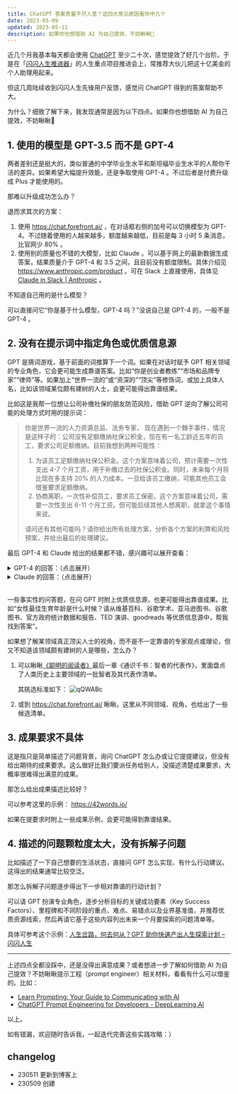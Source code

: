 ```yaml
---
title: ChatGPT 答案质量不尽人意？这四大常见原因看你中几个
date: 2023-05-09
updated: 2023-05-11
description: 如果你也想借助 AI 为自己提效，不妨瞅瞅🤗
---
```




近几个月我基本每天都会使用 [ChatGPT](https://chat.openai.com) 至少二十次，感觉提效了好几个台阶。于是在「[闪闪人生推进器](https://sunnylife42.com)」的人生重点项目推进会上，常推荐大伙儿把这十亿美金的个人助理用起来。

但这几周陆续收到闪闪人生先锋用户反馈，感觉问 ChatGPT 得到的答案帮助不大。

为什么？细致了解下来，我发现通常是因为以下四点。如果你也想借助 AI 为自己提效，不妨瞅瞅🤗




## 1. 使用的模型是 GPT-3.5 而不是 GPT-4 

两者差别还是挺大的，类似普通的中学毕业生水平和斯坦福毕业生水平的人帮你干活的差异。如果希望大幅提升效能，还是争取使用 GPT-4 。不过后者是付费升级成 Plus 才能使用的。

那难以升级成功怎么办？

退而求其次的方案：

1. 使用 https://chat.forefront.ai/ ，在对话框右侧的加号可以切换模型为 GPT-4。不过随着使用的人越来越多，额度越来越低，目前是每 3 小时 5 条消息，比官网少 80% 。
2. 使用别的质量也不错的大模型，比如 Claude 。可以基于网上的最新数据生成答案，结果质量介于 GPT-4 和 3.5 之间，且目前没有额度限制。具体介绍见 https://www.anthropic.com/product 。可在 Slack 上直接使用，具体见 [Claude in Slack | Anthropic](https://www.anthropic.com/claude-in-slack) 。

不知道自己用的是什么模型？

可以直接问它“你是基于什么模型，GPT-4 吗？”没说自己是 GPT-4 的，一般不是 GPT-4 。

## 2. 没有在提示词中指定角色或优质信息源

GPT 是猜词游戏，基于前面的词推算下一个词。如果在对话时赋予 GPT 相关领域的专业角色，它会更可能生成靠谱答案。比如“你是创业者教练”“市场和品牌专家”“律师”等。如果加上“世界一流的”或“资深的”“顶尖”等修饰词，或加上具体人名，比如该领域某位颇有建树的人士，会更可能得出靠谱结果。

比如这是我帮一位想让公司补缴社保的朋友防范风险，借助 GPT 逆向了解公司可能的处理方式时用的提示词：

> 你是世界一流的人力资源总监、法务专家， 现在遇到一个棘手事件，情况是这样子的：公司没有足额缴纳社保公积金，现在有一名工龄近五年的员工，要求公司足额缴纳。目前我想到两种可能性：
> 1. 为该员工足额缴纳社保公积金。这个方案意味着公司，预计需要一次性支出 4-7 个月工资，用于补缴过去的社保公积金。同时，未来每个月将比现在多支持 20% 的人力成本。一旦给该员工缴纳，可能其他员工会借鉴要求足额缴纳。
> 2. 协商离职，一次性补偿员工，要求员工保密。这个方案意味着公司，需要一次性支出 6-11 个月工资。但可能后续其他人想离职，就拿这个事情来说。
> 
> 请问还有其他可能吗？请你给出所有处理方案，分析各个方案的利弊和风险预案，并给出最后的处理建议。

最后 GPT-4 和 Claude 给出的结果都不错，感兴趣可以展开查看：

<details>
  <summary>GPT-4 的回答：（点击展开）</summary>
作为人力资源总监和法务专家，我理解这是一个复杂的问题，需要在维护员工权益和公司利益之间进行平衡。你已经考虑了两种可能性，但我们还可以考虑更多的解决方案。在此，我将提出其他的可能性，并分析每个选项的利弊和风险。

1. 完全合规，补缴所有员工的社保公积金：这种方案是完全合规的，它遵循了国家的法律法规。优点是，它可以帮助公司建立良好的公司形象，提升员工的满意度和忠诚度，从长远来看可能会提高员工的工作效率。然而，缺点是，短期内公司需要支付大量的补缴款项，这可能会给公司的财务状况带来压力。风险预案是，公司可以考虑寻找外部资金或贷款以应对这种情况。
2. 提供提升工资或其他福利的方案，以弥补不足额缴纳的社保公积金：这种方案可能会让员工感到满意，同时也降低了公司的短期负担。然而，这并不能解决公司不符合法律法规的问题，可能会引起员工的不满和法律风险。风险预案是，公司应该寻求法律咨询，并准备应对可能的法律纠纷。

对于你提出的两个方案，我会这样分析：

1. 为该员工足额缴纳社保公积金：这个方案的优点是它可以解决这位员工的问题，并且遵守了法律法规。然而，缺点是这可能会引发其他员工的要求，导致公司需要付出更多的资金。风险预案是，公司可以设立一项政策，对于这种情况进行规范，确保所有员工的权益得到保障。
2. 协商离职，一次性补偿员工，要求员工保密：这个方案的优点是，公司可以通过一次性的支出解决问题。然而，缺点是这可能会引发其他员工的不满，甚至可能引发法律问题。风险预案是，公司应该寻求法律咨询，并准备应对可能的法律纠纷。

综合以上分析，我建议公司选择完全合规，补缴所有员工的社保公积金的方案。虽然这会导致短期内的财务压力，但是从长远来看，这将有助于保护公司免受法律纠纷的风险，并提升公司的形象和员工的满意度。同时，公司应在财务和法律方面制定详细的预案。

首先，公司应该与财务部门合作，评估补缴所有员工社保公积金的总成本，并制定一个详细的财务预案。如果公司的现金流无法满足这个成本，公司可能需要寻找外部资金，例如通过贷款或其他投资渠道。

其次，公司应该与法务部门合作，确保公司的操作符合法律法规。这可能包括与员工签署新的工作合同，明确公司将足额缴纳社保公积金，并且可能需要修改公司的内部政策，以防止未来出现类似的问题。

最后，公司应该和员工进行沟通，解释这个决定，并强调公司对员工权益的尊重和对法律法规的遵守。公司也可以提供额外的福利或激励，以鼓励员工在这个过渡期内保持积极的态度。

这个过程可能会有挑战，但是只有这样，公司才能在法律和道德上同时保护自身和员工的权益。如果公司选择了其他的解决方案，例如单独为一名员工足额缴纳社保公积金，或者协商离职和一次性补偿，这可能会引发其他员工的不满，甚至可能带来法律风险。因此，尽管完全合规的方案可能会带来短期的财务压力，但是从长期来看，这可能是最佳的选择。  

</details>


<details>
  <summary> Claude 的回答：（点击展开） </summary>

![lAZNZH](https://cdn.sunnyhuang.net/share/lAZNZH.jpg/webp ':size=500') 

</details>

<br>

一些事实性的问答题，在问 GPT 时附上优质信息源，也更可能得出靠谱成果。比如“女性最佳生育年龄是什么时候？请从维基百科、谷歌学术、亚马逊图书、谷歌图书、官方政府统计数据和报告、TED 演讲、goodreads 等优质信息源中，帮我找到答案”。


如果想了解某领域真正顶尖人士的视角，而不是不一定靠谱的专家观点或理论，但又不知道该领域颇有建树的人是哪些，怎么办？ 

1. 可以瞅瞅[《聪明的阅读者》](https://book.douban.com/subject/36359767/)最后一章《通识千书：智者的代表作》，里面盘点了人类历史上主要领域的一批智者及其代表作清单。

    其挑选标准如下：
    ![qQWABc](https://cdn.sunnyhuang.net/share/qQWABc.png/webp ':size=200')

2. 或到 https://chat.forefront.ai/ 瞅瞅。这里从不同领域、视角，也给出了一些候选清单。




## 3. 成果要求不具体

这是指只是简单描述了问题背景，询问 ChatGPT 怎么办或让它提提建议，但没有给出期待的成果要求。这么做好比我们要派任务给别人，没描述清楚成果要求，大概率很难得出满意的成果。

那怎么给出成果描述比较好？

可以参考这里的示例： https://42words.io/

如果在提要求时附上一些成果示例，会更可能得到靠谱结果。

## 4. 描述的问题颗粒度太大，没有拆解子问题

比如描述了一下自己想要的生活状态，直接问 GPT 怎么实现、有什么行动建议。这得出的结果通常比较空泛。

那怎么拆解子问题逐步得出下一步相对靠谱的行动计划？

可以请 GPT 扮演专业角色，逐步分析目标的关键成功要素（Key Success Factors）、里程碑和不同阶段的重点、难点、易错点以及业界基准值，并推荐优质资源线索，然后再请它基于这些内容列出未来一个月要探索的问题清单等。

具体可参考这个示例：[人生岔路，何去何从？GPT 助你快速产出人生探索计划 – 闪闪人生](https://sunnylife42.com/docs/project-meta/case1-p2-restaurant)


---


上述四点全都没踩中，还是没得出满意成果？或者想进一步了解如何借助 AI 为自己提效？不妨瞅瞅提示工程（prompt engineer）相关材料，看看有什么可以借鉴的。比如：

- [Learn Prompting: Your Guide to Communicating with AI](https://learnprompting.org/zh-Hans/docs/intro)
- [ChatGPT Prompt Engineering for Developers - DeepLearning.AI](https://www.deeplearning.ai/short-courses/chatgpt-prompt-engineering-for-developers/)

以上。

如有错漏，欢迎随时告诉我，一起迭代完善这些实践攻略：）


## changelog

- 230511 更新到博客上
- 230509 创建

